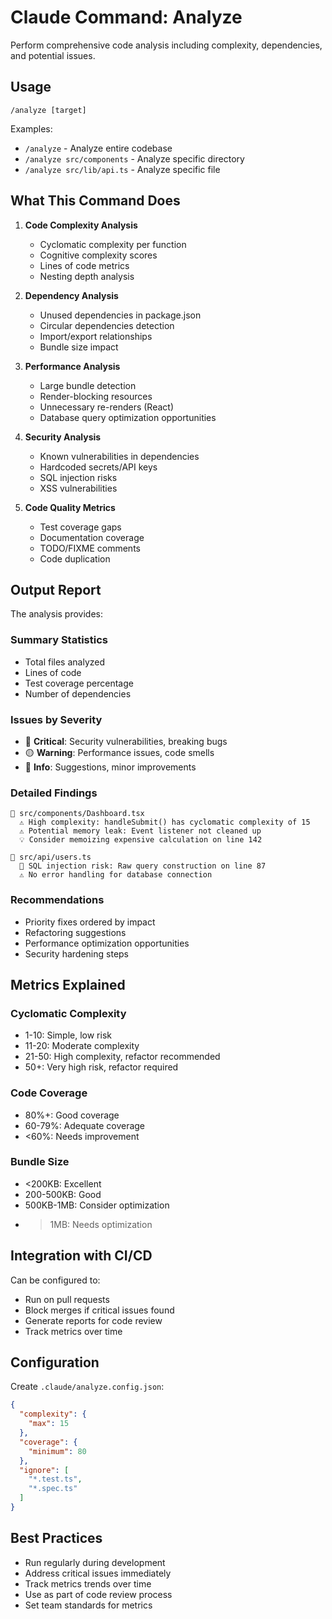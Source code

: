 # Claude Command: Analyze

Perform comprehensive code analysis including complexity, dependencies, and potential issues.

## Usage

```
/analyze [target]
```

Examples:
- `/analyze` - Analyze entire codebase
- `/analyze src/components` - Analyze specific directory
- `/analyze src/lib/api.ts` - Analyze specific file

## What This Command Does

1. **Code Complexity Analysis**
   - Cyclomatic complexity per function
   - Cognitive complexity scores
   - Lines of code metrics
   - Nesting depth analysis

2. **Dependency Analysis**
   - Unused dependencies in package.json
   - Circular dependencies detection
   - Import/export relationships
   - Bundle size impact

3. **Performance Analysis**
   - Large bundle detection
   - Render-blocking resources
   - Unnecessary re-renders (React)
   - Database query optimization opportunities

4. **Security Analysis**
   - Known vulnerabilities in dependencies
   - Hardcoded secrets/API keys
   - SQL injection risks
   - XSS vulnerabilities

5. **Code Quality Metrics**
   - Test coverage gaps
   - Documentation coverage
   - TODO/FIXME comments
   - Code duplication

## Output Report

The analysis provides:

### Summary Statistics
- Total files analyzed
- Lines of code
- Test coverage percentage
- Number of dependencies

### Issues by Severity
- 🔴 **Critical**: Security vulnerabilities, breaking bugs
- 🟡 **Warning**: Performance issues, code smells
- 🔵 **Info**: Suggestions, minor improvements

### Detailed Findings
```
📁 src/components/Dashboard.tsx
  ⚠️ High complexity: handleSubmit() has cyclomatic complexity of 15
  ⚠️ Potential memory leak: Event listener not cleaned up
  💡 Consider memoizing expensive calculation on line 142

📁 src/api/users.ts
  🔴 SQL injection risk: Raw query construction on line 87
  ⚠️ No error handling for database connection
```

### Recommendations
- Priority fixes ordered by impact
- Refactoring suggestions
- Performance optimization opportunities
- Security hardening steps

## Metrics Explained

### Cyclomatic Complexity
- 1-10: Simple, low risk
- 11-20: Moderate complexity
- 21-50: High complexity, refactor recommended
- 50+: Very high risk, refactor required

### Code Coverage
- 80%+: Good coverage
- 60-79%: Adequate coverage
- <60%: Needs improvement

### Bundle Size
- <200KB: Excellent
- 200-500KB: Good
- 500KB-1MB: Consider optimization
- >1MB: Needs optimization

## Integration with CI/CD

Can be configured to:
- Run on pull requests
- Block merges if critical issues found
- Generate reports for code review
- Track metrics over time

## Configuration

Create `.claude/analyze.config.json`:
```json
{
  "complexity": {
    "max": 15
  },
  "coverage": {
    "minimum": 80
  },
  "ignore": [
    "*.test.ts",
    "*.spec.ts"
  ]
}
```

## Best Practices

- Run regularly during development
- Address critical issues immediately
- Track metrics trends over time
- Use as part of code review process
- Set team standards for metrics
